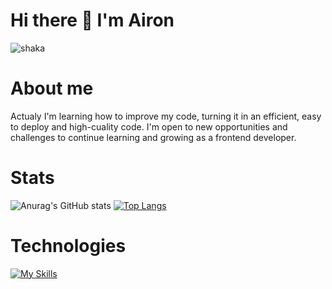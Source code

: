 # Hi there 👋 I'm Airon

<!-- ![My Remote Image](https://www.pinterest.com.mx/pin/992480836608103700/) -->
<img src="https://encrypted-tbn0.gstatic.com/images?q=tbn:ANd9GcQAYA7EZRCV8KxMRKO7oCxjJURKfHuc88L0Ng&usqp=CAU" alt="shaka">

# About me

Actualy I'm learning how to improve my code, turning it in an efficient, easy to deploy and high-cuality code.
I'm open to new opportunities and challenges to continue learning and growing as a frontend developer.

<!-- [![Anurag's GitHub stats](https://github-readme-stats.vercel.app/api?username=AironRuda)](https://github.com/anuraghazra/github-readme-stats) -->
<!-- ![Anurag's GitHub stats](https://github-readme-stats.vercel.app/api?username=AironRuda&show_icons=true&theme=transparent) -->
<!-- [![Top Langs](https://github-readme-stats.vercel.app/api/top-langs/?username=AironRuda)](https://github.com/anuraghazra/github-readme-stats) -->
# Stats
<!-- <a href="https://git.io/typing-svg"><img src="https://readme-typing-svg.demolab.com?font=Roboto&weight=700&pause=1000&width=435&lines=My+Github+stats+%F0%9F%98%81" alt="Typing SVG" /></a> -->
<!-- [![Anurag's GitHub stats](https://github-readme-stats.vercel.app/api?username=AironRuda)](https://github.com/anuraghazra/github-readme-stats) -->
![Anurag's GitHub stats](https://github-readme-stats.vercel.app/api?username=AironRuda&show_icons=true&theme=transparent)
[![Top Langs](https://github-readme-stats.vercel.app/api/top-langs/?username=AironRuda&layout=compact&theme=dark)](https://github.com/anuraghazra/github-readme-stats)

# Technologies

[![My Skills](https://skillicons.dev/icons?i=react,vue,ts,js,redux,vite,firebase,git,github,tailwind,sass,bootstrap,css,html)](https://skillicons.dev)

<!--
**AironRuda/AironRuda** is a ✨ _special_ ✨ repository because its `README.md` (this file) appears on your GitHub profile.

Here are some ideas to get you started:

- 🔭 I’m currently working on ...
- 🌱 I’m currently learning ...
- 👯 I’m looking to collaborate on ...
- 🤔 I’m looking for help with ...
- 💬 Ask me about ...
- 📫 How to reach me: ...
- 😄 Pronouns: ...
- ⚡ Fun fact: ...
-->
